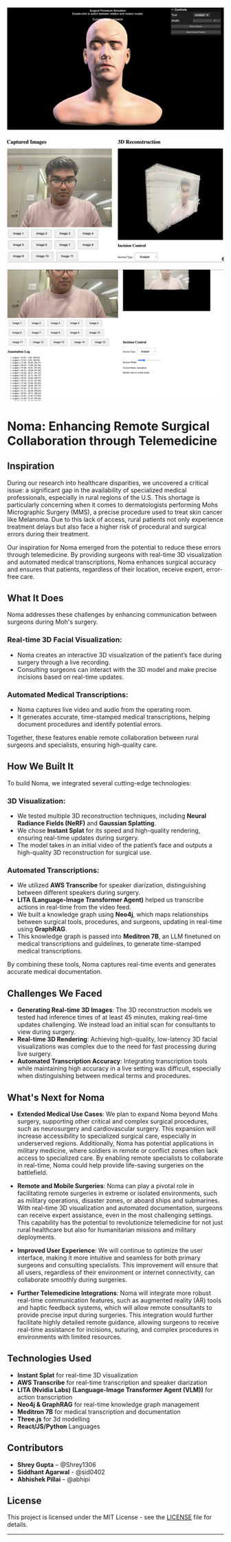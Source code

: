 ![From Three.js (leeperrydecal folder): leeperrydecal modified Gaussian Splattering Shoot Function into a surgical incision function. Choose surgical tool and annotate](assets/3.js_Shoot_to_Incision.png)

![3D Visualisation of a Gaussian Mesh Point Cloud rendering using static 2D image autocaptured from a livestream (testing folder)](assets/3D_Mesh.png)

![Real time Mesh to 2D Annotation Capture using timeseries and .png (testing folder)](assets/Real_time_Mesh_to_2D_Annotation_Capture.png)


# Noma: Enhancing Remote Surgical Collaboration through Telemedicine

## Inspiration

During our research into healthcare disparities, we uncovered a critical issue: a significant gap in the availability of specialized medical professionals, especially in rural regions of the U.S. This shortage is particularly concerning when it comes to dermatologists performing Mohs Micrographic Surgery (MMS), a precise procedure used to treat skin cancer like Melanoma. Due to this lack of access, rural patients not only experience treatment delays but also face a higher risk of procedural and surgical errors during their treatment.

Our inspiration for Noma emerged from the potential to reduce these errors through telemedicine. By providing surgeons with real-time 3D visualization and automated medical transcriptions, Noma enhances surgical accuracy and ensures that patients, regardless of their location, receive expert, error-free care.

## What It Does

Noma addresses these challenges by enhancing communication between surgeons during Moh's surgery.

### Real-time 3D Facial Visualization:
- Noma creates an interactive 3D visualization of the patient’s face during surgery through a live recording.
- Consulting surgeons can interact with the 3D model and make precise incisions based on real-time updates.

### Automated Medical Transcriptions:
- Noma captures live video and audio from the operating room.
- It generates accurate, time-stamped medical transcriptions, helping document procedures and identify potential errors.

Together, these features enable remote collaboration between rural surgeons and specialists, ensuring high-quality care.

## How We Built It

To build Noma, we integrated several cutting-edge technologies:

### 3D Visualization:
- We tested multiple 3D reconstruction techniques, including **Neural Radiance Fields (NeRF)** and **Gaussian Splatting**.
- We chose **Instant Splat** for its speed and high-quality rendering, ensuring real-time updates during surgery.
- The model takes in an initial video of the patient’s face and outputs a high-quality 3D reconstruction for surgical use.

### Automated Transcriptions:
- We utilized **AWS Transcribe** for speaker diarization, distinguishing between different speakers during surgery.
- **LITA (Language-Image Transformer Agent)** helped us transcribe actions in real-time from the video feed.
- We built a knowledge graph using **Neo4j**, which maps relationships between surgical tools, procedures, and surgeons, updating in real-time using **GraphRAG**.
- This knowledge graph is passed into **Meditron 7B**, an LLM finetuned on medical transcriptions and guidelines, to generate time-stamped medical transcriptions.

By combining these tools, Noma captures real-time events and generates accurate medical documentation.

## Challenges We Faced

- **Generating Real-time 3D Images**: The 3D reconstruction models we tested had inference times of at least 45 minutes, making real-time updates challenging. We instead load an initial scan for consultants to view during surgery.
- **Real-time 3D Rendering**: Achieving high-quality, low-latency 3D facial visualizations was complex due to the need for fast processing during live surgery.
- **Automated Transcription Accuracy**: Integrating transcription tools while maintaining high accuracy in a live setting was difficult, especially when distinguishing between medical terms and procedures.

## What's Next for Noma

- **Extended Medical Use Cases**: We plan to expand Noma beyond Mohs surgery, supporting other critical and complex surgical procedures, such as neurosurgery and cardiovascular surgery. This expansion will increase accessibility to specialized surgical care, especially in underserved regions. Additionally, Noma has potential applications in military medicine, where soldiers in remote or conflict zones often lack access to specialized care. By enabling remote specialists to collaborate in real-time, Noma could help provide life-saving surgeries on the battlefield.

- **Remote and Mobile Surgeries**: Noma can play a pivotal role in facilitating remote surgeries in extreme or isolated environments, such as military operations, disaster zones, or aboard ships and submarines. With real-time 3D visualization and automated documentation, surgeons can receive expert assistance, even in the most challenging settings. This capability has the potential to revolutionize telemedicine for not just rural healthcare but also for humanitarian missions and military deployments.

- **Improved User Experience**: We will continue to optimize the user interface, making it more intuitive and seamless for both primary surgeons and consulting specialists. This improvement will ensure that all users, regardless of their environment or internet connectivity, can collaborate smoothly during surgeries.

- **Further Telemedicine Integrations**: Noma will integrate more robust real-time communication features, such as augmented reality (AR) tools and haptic feedback systems, which will allow remote consultants to provide precise input during surgeries. This integration would further facilitate highly detailed remote guidance, allowing surgeons to receive real-time assistance for incisions, suturing, and complex procedures in environments with limited resources.


## Technologies Used

- **Instant Splat** for real-time 3D visualization
- **AWS Transcribe** for real-time transcription and speaker diarization
- **LITA (Nvidia Labs) (Language-Image Transformer Agent (VLM))** for action transcription
- **Neo4j & GraphRAG** for real-time knowledge graph management
- **Meditron 7B** for medical transcription and documentation
- **Three.js** for 3d modelling
- **React/JS/Python** Languages
  

## Contributors

- **Shrey Gupta** – @Shrey1306
- **Siddhant Agarwal** - @sid0402
- **Abhishek Pillai** – @abhipi

## License

This project is licensed under the MIT License - see the [LICENSE](LICENSE) file for details.

---

